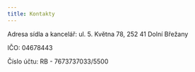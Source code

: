 ```yaml
---
title: Kontakty
---
```

Adresa sídla a kancelář: ul. 5. Května 78, 252 41 Dolní Břežany

IČO: 04678443

Číslo účtu: RB - 7673737033/5500
